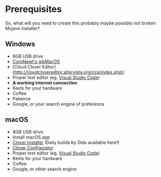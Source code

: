 # Prerequisites

So, what will you need to create this probably maybe possibly not broken Mojave installer?

## Windows

* 8GB USB drive
* [CorpNewt's gibMacOS](https://github.com/corpnewt/gibMacOS)
* [Cloud Clover Editor](http://cloudclovereditor.altervista.org/cce/index.php\)
* Proper text editor \(eg. [Visual Studio Code](https://code.visualstudio.com)\)
* **A working internet connection**
* Kexts for your hardware
* Coffee
* Patience
* Google, or your search engine of preference

## macOS

* 8GB USB drive
* Install macOS.app
* [Clover Installer](https://github.com/Dids/clover-builder) \(Daily builds by Dids available here!\)
* [Clover Configurator](https://mackie100projects.altervista.org/download-clover-configurator/)
* Proper text editor \(eg. [Visual Studio Code](https://code.visualstudio.com)\)
* Kexts for your hardware
* Coffee
* Google, or other search engine

